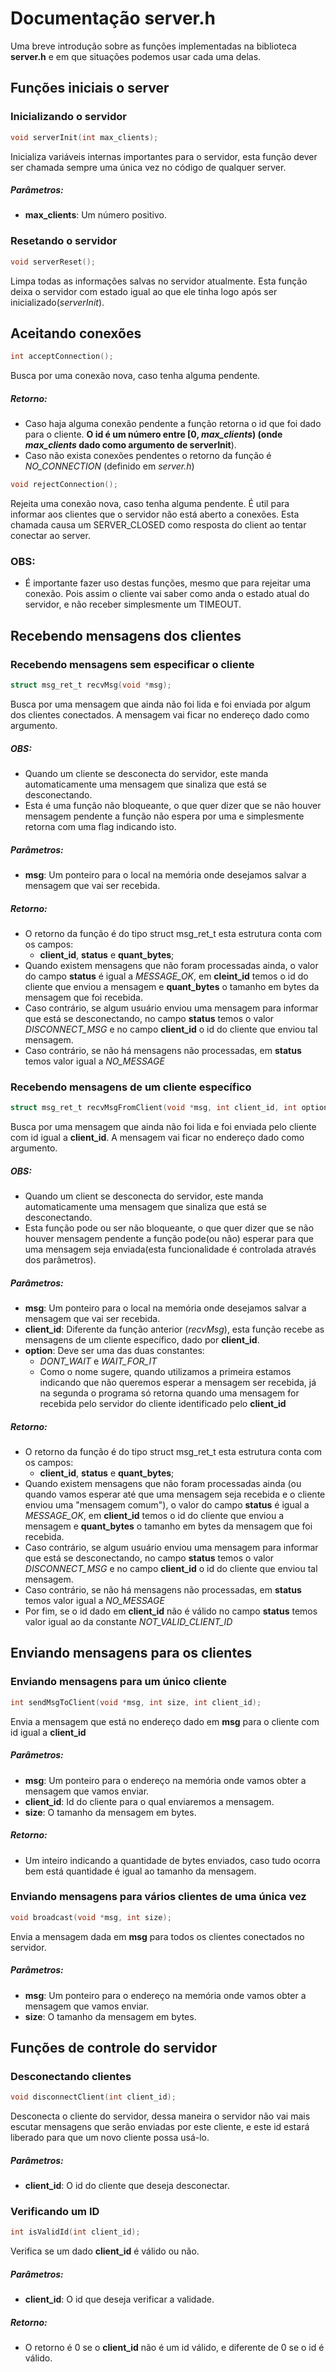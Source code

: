 # Documentação server.h

Uma breve introdução sobre as funções implementadas na biblioteca **server.h** e em que situações podemos usar cada uma delas.

## Funções iniciais o server
### Inicializando o servidor
```c
void serverInit(int max_clients);
``` 
Inicializa variáveis internas importantes para o servidor, esta função dever ser chamada sempre uma única vez no código de qualquer server\.

##### **Parâmetros:** 

- **max\_clients**: Um número positivo\.

### Resetando o servidor
```c
void serverReset();
``` 
Limpa todas as informações salvas no servidor atualmente. Esta função deixa o servidor com estado igual ao que ele tinha logo após ser inicializado(*serverInit*)\.

## Aceitando conexões

```c
int acceptConnection();
``` 
Busca por uma conexão nova, caso tenha alguma pendente.  

##### **Retorno:**
-  Caso haja alguma conexão pendente a função retorna o id que foi dado para o cliente. **O id é um número entre [0, *max_clients*) (onde *max_clients* dado como argumento de serverInit**).  
-  Caso não exista conexões pendentes o retorno da função é *NO_CONNECTION* (definido em *server.h*)

```c
void rejectConnection();
``` 
Rejeita uma conexão nova, caso tenha alguma pendente.
É util para informar aos clientes que o servidor não está aberto a conexões.
Esta chamada causa um SERVER_CLOSED como resposta do client ao tentar conectar ao server.

### **OBS:** 

- É importante fazer uso destas funções, mesmo que para rejeitar uma conexão. Pois assim o cliente vai saber como anda o estado atual do servidor, e não receber simplesmente um TIMEOUT.

## Recebendo mensagens dos clientes
### Recebendo mensagens sem especificar o cliente
```c
struct msg_ret_t recvMsg(void *msg);
``` 
Busca por uma mensagem que ainda não foi lida e foi enviada por algum dos clientes conectados. A mensagem vai ficar no endereço dado como argumento.  

##### **OBS:** 

- Quando um cliente se desconecta do servidor, este manda automaticamente uma mensagem que sinaliza que está se desconectando.
- Esta é uma função não bloqueante, o que quer dizer que se não houver mensagem pendente a função não espera por uma e simplesmente retorna com uma flag indicando isto.  

##### **Parâmetros:**

- **msg**: Um ponteiro para o local na memória onde desejamos salvar a mensagem que vai ser recebida.  

##### **Retorno:**

- O retorno da função é do tipo struct msg_ret_t esta estrutura conta com os campos:
	- **client\_id**, **status** e **quant\_bytes**;
- Quando existem mensagens que não foram processadas ainda, o valor do campo **status** é igual a *MESSAGE\_OK*, em **cleint\_id** temos o id do cliente que enviou a mensagem e **quant\_bytes** o tamanho em bytes da mensagem que foi recebida.
- Caso contrário, se algum usuário enviou uma mensagem para informar que está se desconectando, no campo **status** temos o valor *DISCONNECT\_MSG* e no campo **client\_id** o id do cliente que enviou tal mensagem.
- Caso contrário, se não há mensagens não processadas, em **status** temos valor igual a *NO\_MESSAGE*

### Recebendo mensagens de um cliente específico
```c
struct msg_ret_t recvMsgFromClient(void *msg, int client_id, int option);
``` 
Busca por uma mensagem que ainda não foi lida e foi enviada pelo cliente com id igual a **client_id**. A mensagem vai ficar no endereço dado como argumento.

##### **OBS:** 

- Quando um client se desconecta do servidor, este manda automaticamente uma mensagem que sinaliza que está se desconectando.
- Esta função pode ou ser não bloqueante, o que quer dizer que se não houver mensagem pendente a função pode(ou não) esperar para que uma mensagem seja enviada(esta funcionalidade é controlada através dos parâmetros).

##### **Parâmetros**:

- **msg**: Um ponteiro para o local na memória onde desejamos salvar a mensagem que vai ser recebida.
- **client\_id**: Diferente da função anterior (*recvMsg*), esta função recebe as mensagens de um cliente específico, dado por **client\_id**.
- **option**: Deve ser uma das duas constantes:
	- *DONT\_WAIT* e *WAIT\_FOR\_IT*
	- Como o nome sugere, quando utilizamos a primeira estamos indicando que não queremos esperar a mensagem ser recebida, já na segunda o programa só retorna quando uma mensagem for recebida pelo servidor do cliente identificado pelo **client_id**

##### **Retorno:**

- O retorno da função é do tipo struct msg_ret_t esta estrutura conta com os campos:
	- **client\_id**, **status** e **quant\_bytes**;
- Quando existem mensagens que não foram processadas ainda (ou quando vamos esperar até que uma mensagem seja recebida e o cliente enviou uma "mensagem comum"), o valor do campo **status** é igual a *MESSAGE\_OK*, em **client\_id** temos o id do cliente que enviou a mensagem e **quant\_bytes** o tamanho em bytes da mensagem que foi recebida.
- Caso contrário, se algum usuário enviou uma mensagem para informar que está se desconectando, no campo **status** temos o valor *DISCONNECT\_MSG* e no campo **client_id** o id do cliente que enviou tal mensagem.
- Caso contrário, se não há mensagens não processadas, em **status** temos valor igual a *NO_MESSAGE*
- Por fim, se o id dado em **client\_id** não é válido no campo **status** temos valor igual ao da constante *NOT_VALID_CLIENT_ID*

## Enviando mensagens para os clientes
### Enviando mensagens para um único cliente
```c
int sendMsgToClient(void *msg, int size, int client_id);
``` 
Envia a mensagem que está no endereço dado em **msg** para o cliente com id igual a **client_id**

##### **Parâmetros:**

- **msg**: Um ponteiro para o endereço na memória onde vamos obter a mensagem que vamos enviar.
- **client\_id**: Id do cliente para o qual enviaremos a mensagem.
- **size**: O tamanho da mensagem em bytes.

##### **Retorno:**

- Um inteiro indicando a quantidade de bytes enviados, caso tudo ocorra bem está quantidade é igual ao tamanho da mensagem.

### Enviando mensagens para vários clientes de uma única vez
```c
void broadcast(void *msg, int size);
```
Envia a mensagem dada em **msg** para todos os clientes conectados no servidor.

##### **Parâmetros:**
- **msg**: Um ponteiro para o endereço na memória onde vamos obter a mensagem que vamos enviar.
- **size**: O tamanho da mensagem em bytes.

## Funções de controle do servidor
### Desconectando clientes
```c
void disconnectClient(int client_id);
```
Desconecta o cliente do servidor, dessa maneira o servidor não vai mais escutar mensagens que serão enviadas por este cliente, e este id estará liberado para que um novo cliente possa usá-lo.

##### **Parâmetros:**
- **client\_id**: O id do cliente que deseja desconectar.

### Verificando um ID
```c
int isValidId(int client_id);
```
Verifica se um dado **client\_id** é válido ou não.

##### **Parâmetros:**

- **client\_id**: O id que deseja verificar a validade.

##### **Retorno:** 
- O retorno é 0 se o **client_id** não é um id válido, e diferente de 0 se o id é válido.